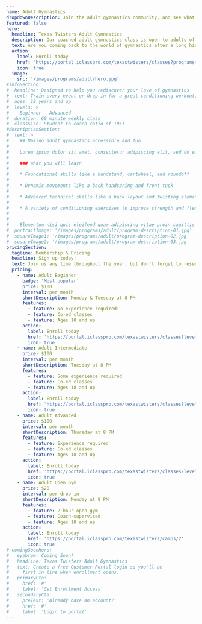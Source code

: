 ```yaml
---
name: Adult Gymnastics
dropdownDescription: Join the adult gymnastics community, and see what you've been missing!
featured: false
hero:
  headline: Texas Twisters Adult Gymnastics
  description: Our coached adult gymnastics class is open to adults of all skill levels. Class will include a warmup, specific event work, and a conditioning workout.
  text: Are you coming back to the world of gymnastics after a long hiatus? Or maybe you're giving it a chance for the first time. We've got a place for you!
  action:
    label: Enroll today
    href: 'https://portal.iclasspro.com/texastwisters/classes?programs=57'
    icon: true
  image:
    src: '/images/programs/adult/hero.jpg'
#infoSection:
#  headline: Designed to help you rediscover your love of gymnastics
#  text: Train every event or drop in for a great conditioning workout; the choice is yours! Either way, you’ll realize you’re capable of more than you think.
#  ages: 18 years and up
#  levels: >
#    Beginner - Advanced
#  duration: 60 minute weekly class
#  classSize: Student to coach ratio of 10:1
#descriptionSection:
#  text: >
#    ## Making adult gymnastics accessible and fun
#
#    Lorem ipsum dolor sit amet, consectetur adipiscing elit, sed do eiusmod tempor incididunt ut labore et dolore magna aliqua. Nisl pretium fusce id velit ut. Id porta nibh venenatis cras sed felis eget velit. Ut morbi tincidunt augue interdum velit. Ipsum faucibus vitae aliquet nec ullamcorper sit amet. Viverra orci sagittis eu volutpat odio facilisis mauris. Diam quis enim lobortis scelerisque fermentum. Viverra mauris in aliquam sem fringilla.
#
#    ### What you will learn
#
#    * Foundational skills like a handstand, cartwheel, and roundoff
#
#    * Dynamic movements like a back handspring and front tuck
#
#    * Advanced technical skills like a back layout and twisting elements
#
#    * A variety of conditioning exercises to improve strength and flexibility
#
#
#    Elementum nisi quis eleifend quam adipiscing vitae proin sagittis nisl. Viverra vitae congue eu consequat ac felis donec et odio. Euismod nisi porta lorem mollis aliquam ut porttitor. Sed nisi lacus sed viverra tellus. Augue lacus viverra vitae congue eu consequat ac felis donec. Elementum pulvinar etiam non quam lacus. Ut venenatis tellus in metus vulputate. Ultrices dui sapien eget mi proin sed libero enim. Id velit ut tortor pretium viverra suspendisse.
#  portraitImage: '/images/programs/adult/program-description-01.jpg'
#  squareImage1: '/images/programs/adult/program-description-02.jpg'
#  squareImage2: '/images/programs/adult/program-description-03.jpg'
pricingSection:
  tagline: Membership & Pricing
  headline: Sign up today!
  text: Join us any time throughout the year, but don't forget to reserve your spot in the class. We look forward to welcoming you into the adult gymnastics community!
  pricing:
    - name: Adult Beginner
      badge: 'Most popular'
      price: $100
      interval: per month
      shortDescription: Monday & Tuesday at 8 PM
      features:
        - feature: No experience required!
        - feature: Co-ed classes
        - feature: Ages 18 and up
      action:
        label: Enroll today
        href: 'https://portal.iclasspro.com/texastwisters/classes?levels=4&programs=57'
        icon: true
    - name: Adult Intermediate
      price: $100
      interval: per month
      shortDescription: Tuesday at 8 PM
      features:
        - feature: Some experience required
        - feature: Co-ed classes
        - feature: Ages 18 and up
      action:
        label: Enroll today
        href: 'https://portal.iclasspro.com/texastwisters/classes?levels=7&programs=57'
        icon: true
    - name: Adult Advanced
      price: $100
      interval: per month
      shortDescription: Thursday at 8 PM
      features:
        - feature: Experience required
        - feature: Co-ed classes
        - feature: Ages 18 and up
      action:
        label: Enroll today
        href: 'https://portal.iclasspro.com/texastwisters/classes?levels=3&programs=57'
        icon: true
    - name: Adult Open Gym
      price: $20
      interval: per drop-in
      shortDescription: Monday at 8 PM
      features:
        - feature: 2 hour open gym
        - feature: Coach-supervised
        - feature: Ages 18 and up
      action:
        label: Enroll today
        href: 'https://portal.iclasspro.com/texastwisters/camps/2'
        icon: true
# comingSoonHero:
#   eyebrow: Coming Soon!
#   headline: Texas Twisters Adult Gymnastics
#   text: Create a free Customer Portal login so you'll be
#     first in line when enrollment opens.
#   primaryCta:
#     href: '#'
#     label: 'Get Enrollment Access'
#   secondaryCta:
#     preText: 'Already have an account?'
#     href: '#'
#     label: 'Login to portal'
---
```

